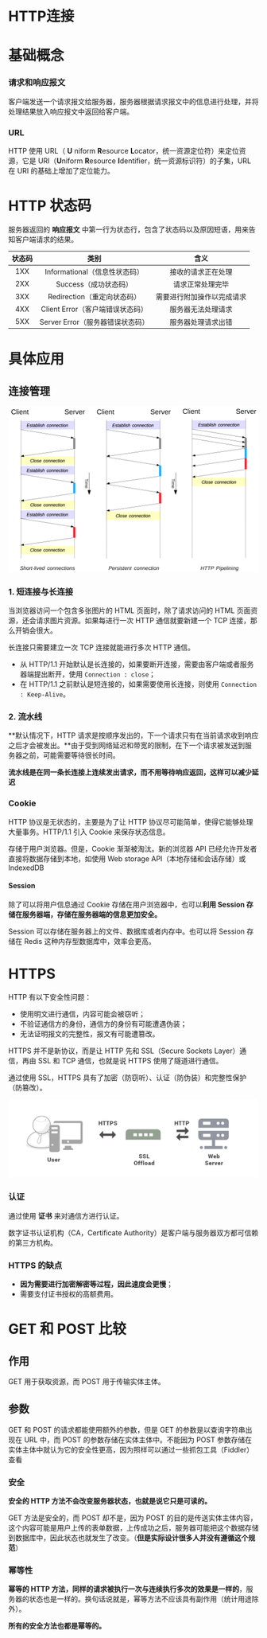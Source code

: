 # HTTP连接




# 基础概念



### 请求和响应报文

客户端发送一个请求报文给服务器，服务器根据请求报文中的信息进行处理，并将处理结果放入响应报文中返回给客户端。

###  URL

HTTP 使用 URL（ **U** niform **R**esource **L**ocator，统一资源定位符）来定位资源，它是 URI（**U**niform **R**esource **I**dentifier，统一资源标识符）的子集，URL 在 URI 的基础上增加了定位能力。







# HTTP 状态码

服务器返回的 **响应报文** 中第一行为状态行，包含了状态码以及原因短语，用来告知客户端请求的结果。

| 状态码 |               类别               |            含义            |
| :----: | :------------------------------: | :------------------------: |
|  1XX   |  Informational（信息性状态码）   |     接收的请求正在处理     |
|  2XX   |      Success（成功状态码）       |      请求正常处理完毕      |
|  3XX   |   Redirection（重定向状态码）    | 需要进行附加操作以完成请求 |
|  4XX   | Client Error（客户端错误状态码） |     服务器无法处理请求     |
|  5XX   | Server Error（服务器错误状态码） |     服务器处理请求出错     |

# 具体应用

## 连接管理

![img](https://raw.githubusercontent.com/kengerlwl/kengerlwl.github.io/master/image/ed53a3aa17a1cf23e8379348caea6edb/53720c06c1bd4f7c1fa348986f980963.png)



### 1. 短连接与长连接

当浏览器访问一个包含多张图片的 HTML 页面时，除了请求访问的 HTML 页面资源，还会请求图片资源。如果每进行一次 HTTP 通信就要新建一个 TCP 连接，那么开销会很大。

长连接只需要建立一次 TCP 连接就能进行多次 HTTP 通信。

- 从 HTTP/1.1 开始默认是长连接的，如果要断开连接，需要由客户端或者服务器端提出断开，使用 `Connection : close`；
- 在 HTTP/1.1 之前默认是短连接的，如果需要使用长连接，则使用 `Connection : Keep-Alive`。

### 2. 流水线

**默认情况下，HTTP 请求是按顺序发出的，下一个请求只有在当前请求收到响应之后才会被发出。**由于受到网络延迟和带宽的限制，在下一个请求被发送到服务器之前，可能需要等待很长时间。

**流水线是在同一条长连接上连续发出请求，而不用等待响应返回，这样可以减少延迟**



### Cookie

HTTP 协议是无状态的，主要是为了让 HTTP 协议尽可能简单，使得它能够处理大量事务。HTTP/1.1 引入 Cookie 来保存状态信息。

存储于用户浏览器。但是，Cookie 渐渐被淘汰。新的浏览器 API 已经允许开发者直接将数据存储到本地，如使用 Web storage API（本地存储和会话存储）或 IndexedDB

#### Session

除了可以将用户信息通过 Cookie 存储在用户浏览器中，也可以**利用 Session 存储在服务器端，存储在服务器端的信息更加安全。**

Session 可以存储在服务器上的文件、数据库或者内存中。也可以将 Session 存储在 Redis 这种内存型数据库中，效率会更高。





# HTTPS

HTTP 有以下安全性问题：

- 使用明文进行通信，内容可能会被窃听；
- 不验证通信方的身份，通信方的身份有可能遭遇伪装；
- 无法证明报文的完整性，报文有可能遭篡改。

HTTPS 并不是新协议，而是让 HTTP 先和 SSL（Secure Sockets Layer）通信，再由 SSL 和 TCP 通信，也就是说 HTTPS 使用了隧道进行通信。

通过使用 SSL，HTTPS 具有了加密（防窃听）、认证（防伪装）和完整性保护（防篡改）。

![img](https://raw.githubusercontent.com/kengerlwl/kengerlwl.github.io/master/image/ed53a3aa17a1cf23e8379348caea6edb/f944d0286c4c355f70cb81283241bd24.png)

### 认证

通过使用 **证书** 来对通信方进行认证。

数字证书认证机构（CA，Certificate Authority）是客户端与服务器双方都可信赖的第三方机构。



### HTTPS 的缺点

- **因为需要进行加密解密等过程，因此速度会更慢**；
- 需要支付证书授权的高额费用。





# GET 和 POST 比较

## 作用

GET 用于获取资源，而 POST 用于传输实体主体。

## 参数

GET 和 POST 的请求都能使用额外的参数，但是 GET 的参数是以查询字符串出现在 URL 中，而 POST 的参数存储在实体主体中。不能因为 POST 参数存储在实体主体中就认为它的安全性更高，因为照样可以通过一些抓包工具（Fiddler）查看



### 安全

**安全的 HTTP 方法不会改变服务器状态，也就是说它只是可读的。**

GET 方法是安全的，而 POST 却不是，因为 POST 的目的是传送实体主体内容，这个内容可能是用户上传的表单数据，上传成功之后，服务器可能把这个数据存储到数据库中，因此状态也就发生了改变。（**但是实际设计很多人并没有遵循这个规范**）

### 幂等性

**幂等的 HTTP 方法，同样的请求被执行一次与连续执行多次的效果是一样的**，服务器的状态也是一样的。换句话说就是，幂等方法不应该具有副作用（统计用途除外）。

**所有的安全方法也都是幂等的。**




